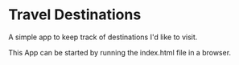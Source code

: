 # Travel Destinations

A simple app to keep track of destinations I'd like to visit.

This App can be started by running the index.html file in a browser.
